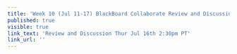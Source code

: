 ```yaml
---
title: 'Week 10 (Jul 11-17) BlackBoard Collaborate Review and Discussion'
published: true
visible: true
link_text: 'Review and Discussion Thur Jul 16th 2:30pm PT'
link_url: ''
---
```

